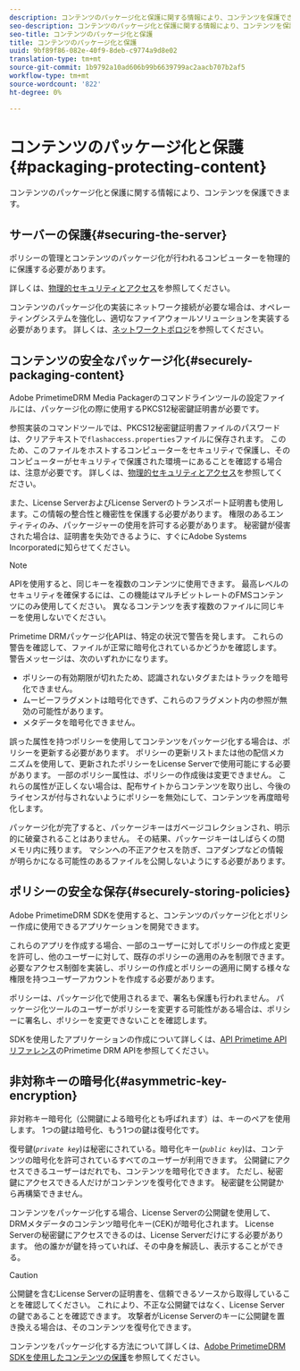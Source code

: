 ```yaml
---
description: コンテンツのパッケージ化と保護に関する情報により、コンテンツを保護できます。
seo-description: コンテンツのパッケージ化と保護に関する情報により、コンテンツを保護できます。
seo-title: コンテンツのパッケージ化と保護
title: コンテンツのパッケージ化と保護
uuid: 9bf89f86-082e-40f9-8deb-c9774a9d8e02
translation-type: tm+mt
source-git-commit: 1b9792a10ad606b99b6639799ac2aacb707b2af5
workflow-type: tm+mt
source-wordcount: '822'
ht-degree: 0%

---
```



# コンテンツのパッケージ化と保護{#packaging-protecting-content}

コンテンツのパッケージ化と保護に関する情報により、コンテンツを保護できます。

## サーバーの保護{#securing-the-server}

ポリシーの管理とコンテンツのパッケージ化が行われるコンピューターを物理的に保護する必要があります。

詳しくは、[物理的セキュリティとアクセス](../../secure-deployment-guidelines/physical-sec-and-access.md)を参照してください。

コンテンツのパッケージ化の実装にネットワーク接続が必要な場合は、オペレーティングシステムを強化し、適切なファイアウォールソリューションを実装する必要があります。 詳しくは、[ネットワークトポロジ](../../secure-deployment-guidelines/overview/network-topology.md)を参照してください。

## コンテンツの安全なパッケージ化{#securely-packaging-content}

Adobe PrimetimeDRM Media Packagerのコマンドラインツールの設定ファイルには、パッケージ化の際に使用するPKCS12秘密鍵証明書が必要です。

参照実装のコマンドツールでは、PKCS12秘密鍵証明書ファイルのパスワードは、クリアテキストで`flashaccess.properties`ファイルに保存されます。 このため、このファイルをホストするコンピューターをセキュリティで保護し、そのコンピューターがセキュリティで保護された環境ーにあることを確認する場合は、注意が必要です。 詳しくは、[物理的セキュリティとアクセス](../../secure-deployment-guidelines/physical-sec-and-access.md)を参照してください。

また、License ServerおよびLicense Serverのトランスポート証明書も使用します。この情報の整合性と機密性を保護する必要があります。 権限のあるエンティティのみ、パッケージャーの使用を許可する必要があります。 秘密鍵が侵害された場合は、証明書を失効できるように、すぐにAdobe Systems Incorporatedに知らせてください。

>[!NOTE]
>
>APIを使用すると、同じキーを複数のコンテンツに使用できます。 最高レベルのセキュリティを確保するには、この機能はマルチビットレートのFMSコンテンツにのみ使用してください。 異なるコンテンツを表す複数のファイルに同じキーを使用しないでください。

Primetime DRMパッケージ化APIは、特定の状況で警告を発します。 これらの警告を確認して、ファイルが正常に暗号化されているかどうかを確認します。 警告メッセージは、次のいずれかになります。

* ポリシーの有効期限が切れたため、認識されないタグまたはトラックを暗号化できません。
* ムービーフラグメントは暗号化できず、これらのフラグメント内の参照が無効の可能性があります。
* メタデータを暗号化できません。

誤った属性を持つポリシーを使用してコンテンツをパッケージ化する場合は、ポリシーを更新する必要があります。 ポリシーの更新リストまたは他の配信メカニズムを使用して、更新されたポリシーをLicense Serverで使用可能にする必要があります。 一部のポリシー属性は、ポリシーの作成後は変更できません。 これらの属性が正しくない場合は、配布サイトからコンテンツを取り出し、今後のライセンスが付与されないようにポリシーを無効にして、コンテンツを再度暗号化します。

パッケージ化が完了すると、パッケージキーはガベージコレクションされ、明示的に破棄されることはありません。 その結果、パッケージキーはしばらくの間メモリ内に残ります。 マシンへの不正アクセスを防ぎ、コアダンプなどの情報が明らかになる可能性のあるファイルを公開しないようにする必要があります。

## ポリシーの安全な保存{#securely-storing-policies}

Adobe PrimetimeDRM SDKを使用すると、コンテンツのパッケージ化とポリシー作成に使用できるアプリケーションを開発できます。

これらのアプリを作成する場合、一部のユーザーに対してポリシーの作成と変更を許可し、他のユーザーに対して、既存のポリシーの適用のみを制限できます。 必要なアクセス制御を実装し、ポリシーの作成とポリシーの適用に関する様々な権限を持つユーザーアカウントを作成する必要があります。

ポリシーは、パッケージ化で使用されるまで、署名も保護も行われません。 パッケージ化ツールのユーザーがポリシーを変更する可能性がある場合は、ポリシーに署名し、ポリシーを変更できないことを確認します。

SDKを使用したアプリケーションの作成について詳しくは、[API Primetime APIリファレンス](https://help.adobe.com/en_US/primetime/api/index.html#api-Adobe_Primetime_API_References)のPrimetime DRM APIを参照してください。

## 非対称キーの暗号化{#asymmetric-key-encryption}

非対称キー暗号化（公開鍵による暗号化とも呼ばれます）は、キーのペアを使用します。 1つの鍵は暗号化、もう1つの鍵は復号化です。

復号鍵(*`private key`*)は秘密にされている。暗号化キー(*`public key`*)は、コンテンツの暗号化を許可されているすべてのユーザーが利用できます。 公開鍵にアクセスできるユーザーはだれでも、コンテンツを暗号化できます。 ただし、秘密鍵にアクセスできる人だけがコンテンツを復号化できます。 秘密鍵を公開鍵から再構築できません。

コンテンツをパッケージ化する場合、License Serverの公開鍵を使用して、DRMメタデータのコンテンツ暗号化キー(CEK)が暗号化されます。 License Serverの秘密鍵にアクセスできるのは、License Serverだけにする必要があります。 他の誰かが鍵を持っていれば、その中身を解読し、表示することができる。

>[!CAUTION]
>
>公開鍵を含むLicense Serverの証明書を、信頼できるソースから取得していることを確認してください。 これにより、不正な公開鍵ではなく、License Serverの鍵であることを確認できます。 攻撃者がLicense Serverのキーに公開鍵を置き換える場合は、そのコンテンツを復号化できます。

コンテンツをパッケージ化する方法について詳しくは、[Adobe PrimetimeDRM SDKを使用したコンテンツの保護](https://helpx.adobe.com/content/dam/help/en/primetime/drm/drm_protecting_content.pdf)を参照してください。
